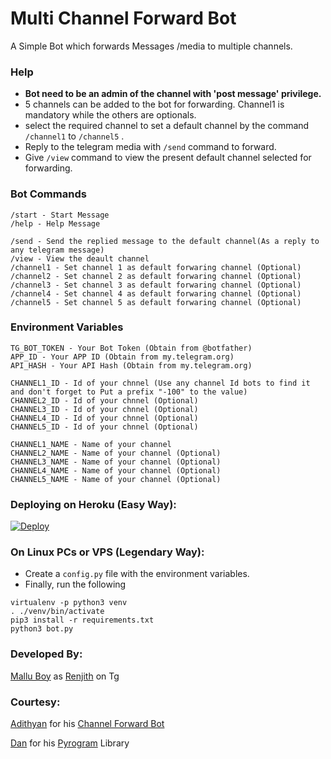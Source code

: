 # Multi Channel Forward Bot
A Simple Bot which forwards Messages /media to multiple channels.

### Help

- **Bot need to be an admin of the channel with 'post message' privilege.**
- 5 channels can be added to the bot for forwarding. Channel1 is mandatory while the others are optionals.
- select the required channel to set a default channel by the command ```/channel1```   to    ```/channel5``` .
- Reply to the telegram media with ```/send``` command to forward.
- Give ```/view``` command to view the present default channel selected for forwarding.

### Bot Commands
```
/start - Start Message
/help - Help Message

/send - Send the replied message to the default channel(As a reply to any telegram message)
/view - View the deault channel
/channel1 - Set channel 1 as default forwaring channel (Optional)
/channel2 - Set channel 2 as default forwaring channel (Optional)
/channel3 - Set channel 3 as default forwaring channel (Optional)
/channel4 - Set channel 4 as default forwaring channel (Optional)
/channel5 - Set channel 5 as default forwaring channel (Optional)

```

### Environment Variables

```
TG_BOT_TOKEN - Your Bot Token (Obtain from @botfather)
APP_ID - Your APP ID (Obtain from my.telegram.org)
API_HASH - Your API Hash (Obtain from my.telegram.org)

CHANNEL1_ID - Id of your chnnel (Use any channel Id bots to find it and don't forget to Put a prefix "-100" to the value)
CHANNEL2_ID - Id of your chnnel (Optional)
CHANNEL3_ID - Id of your chnnel (Optional)
CHANNEL4_ID - Id of your chnnel (Optional)
CHANNEL5_ID - Id of your chnnel (Optional)

CHANNEL1_NAME - Name of your channel
CHANNEL2_NAME - Name of your channel (Optional)
CHANNEL3_NAME - Name of your channel (Optional)
CHANNEL4_NAME - Name of your channel (Optional)
CHANNEL5_NAME - Name of your channel (Optional)
```

### Deploying on Heroku (Easy Way):

[![Deploy](https://www.herokucdn.com/deploy/button.svg)](https://heroku.com/deploy?template=https://github.com/MyoKo125/multi-channel-forward-bot)

### On Linux PCs or VPS (Legendary Way):
- Create a ```config.py``` file with the environment variables.
- Finally, run the following

```
virtualenv -p python3 venv
. ./venv/bin/activate
pip3 install -r requirements.txt
python3 bot.py
```

### Developed By:
[Mallu Boy](https://github.com/m4mallu) as [Renjith](https://t.me/space4renjith) on Tg

### Courtesy:
[Adithyan](https://github.com/Adithyan1133-ctrl) for his [Channel Forward Bot](https://github.com/Adithyan1133-ctrl/CHNL-Forward-Bot)

[Dan](https://t.me/huskell) for his [Pyrogram](https://github.com/pyrogram/pyrogram) Library
